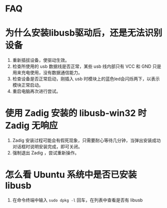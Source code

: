 FAQ
===

# 为什么安装libusb驱动后，还是无法识别设备

1. 重新插拔设备，使驱动生效。
2. 检查所使用的 usb 数据线是否正常，某些 usb 线内部只有 VCC 和 GND 只是用来充电使用，没有数据通信能力。
3. 检查设备是否正常启动，刚插入 usb 时模块上的蓝色led会闪烁两下，以表示模块正常启动。
4. 重启电脑再次进行尝试。

# 使用 Zadig 安装的 libusb-win32 时 Zadig 无响应

1. Zadig 安装过程可能会有假死现象，只需要耐心等待几分钟，当弹出安装成功对话框时说明安装完成，即可关闭。
2. 强制退出 Zadig ，尝试重新操作。

# 怎么看 Ubuntu 系统中是否已安装 libusb

1. 在命令终端中输入 `sudo dpkg -l` 回车，在列表中查看是否有 libusb

